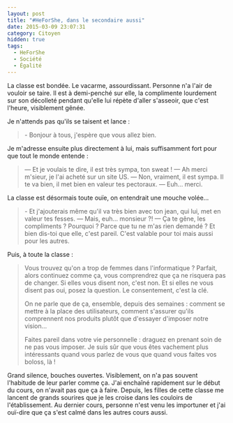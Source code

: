 ```yaml
---
layout: post
title: "#HeForShe, dans le secondaire aussi"
date: 2015-03-09 23:07:31
category: Citoyen
hidden: true
tags:
  - HeForShe
  - Société
  - Égalité
---
```


La classe est bondée. Le vacarme, assourdissant. Personne n'a l'air de vouloir se taire. Il est à demi-penché sur elle, la complimente lourdement sur son décolleté pendant qu'elle lui répète d'aller s'asseoir, que c'est l'heure, visiblement gênée.

<!-- more -->

Je n'attends pas qu'ils se taisent et lance&nbsp;:

> &#45; Bonjour à tous, j'espère que vous allez bien.

Je m'adresse ensuite plus directement à lui, mais suffisamment fort pour que tout le monde entende&nbsp;:

> —  Et je voulais te dire, il est très sympa, ton sweat !
> —  Ah merci m'sieur, je l'ai acheté sur un site US.
> —  Non, vraiment, il est sympa. Il te va bien, il met bien en valeur tes pectoraux.
> —  Euh… merci.

La classe est désormais toute ouïe, on entendrait une mouche volée…

> &#45; Et j'ajouterais même qu'il va très bien avec ton jean, qui lui, met en valeur tes fesses.
> —  Mais, euh… monsieur&nbsp;?!
> —  Ça te gêne, les compliments&nbsp;? Pourquoi&nbsp;? Parce que tu ne m'as rien demandé&nbsp;? Et bien dis-toi que elle, c'est pareil. C'est valable pour toi mais aussi pour les autres.

Puis, à toute la classe&nbsp;:

> Vous trouvez qu'on a trop de femmes dans l'informatique&nbsp;? Parfait, alors continuez comme ça, vous comprendrez que ça ne risquera pas de changer. Si elles vous disent non, c'est non. Et si elles ne vous disent pas oui, posez la question. Le consentement, c'est la clé.
>
> On ne parle que de ça, ensemble, depuis des semaines&nbsp;: comment se mettre à la place des utilisateurs, comment s'assurer qu'ils comprennent nos produits plutôt que d'essayer d'imposer notre vision…
>
> Faites pareil dans votre vie personnelle&nbsp;: draguez en prenant soin de ne pas vous imposer. Je suis sûr que vous êtes vachement plus intéressants quand vous parlez de vous que quand vous faites vos boloss, là !

Grand silence, bouches ouvertes. Visiblement, on n'a pas souvent l'habitude de leur parler comme ça. J'ai enchaîné rapidement sur le début du cours, on n'avait pas que ça à faire. Depuis, les filles de cette classe me lancent de grands sourires que je les croise dans les couloirs de l'établissement. Au dernier cours, personne n'est venu les importuner et j'ai ouï-dire que ça s'est calmé dans les autres cours aussi.
